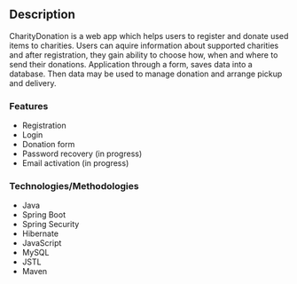 ## Description

CharityDonation is a web app which helps users to register and donate used items to charities. Users can aquire information about supported charities and after registration, they gain ability to choose how, when and where to send their donations. Application through a form, saves data into a database. Then data may be used to manage donation and arrange pickup and delivery.

### Features

  * Registration
  * Login
  * Donation form
  * Password recovery (in progress)
  * Email activation (in progress)

### Technologies/Methodologies
* Java
* Spring Boot
* Spring Security
* Hibernate
* JavaScript
* MySQL
* JSTL
* Maven


